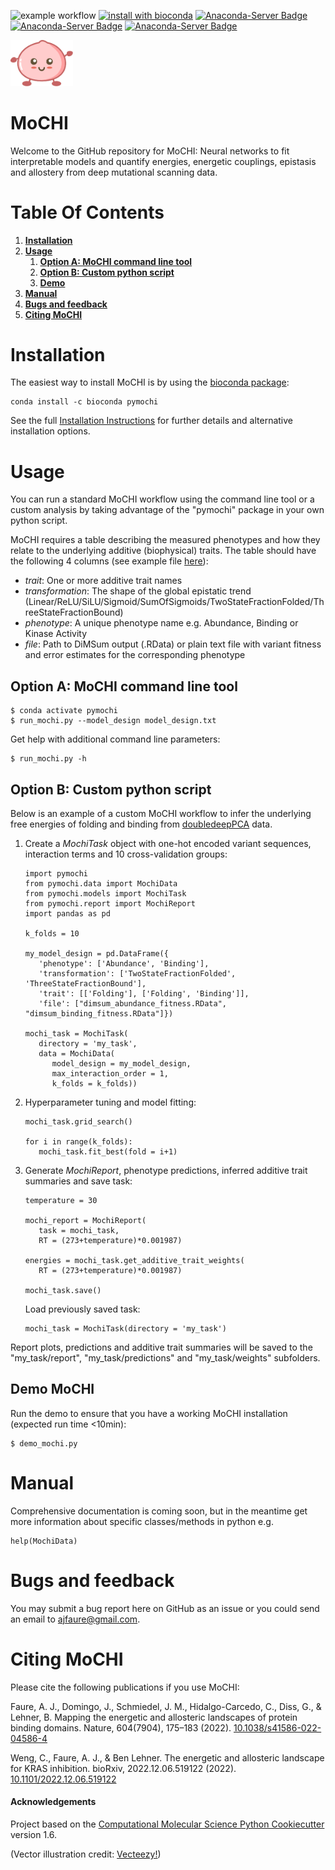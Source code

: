![example workflow](https://github.com/lehner-lab/MoCHI/actions/workflows/CI.yaml/badge.svg)
[![install with bioconda](https://img.shields.io/badge/install%20with-bioconda-brightgreen.svg?style=flat)](http://bioconda.github.io/recipes/pymochi/README.html)
[![Anaconda-Server Badge](https://anaconda.org/bioconda/pymochi/badges/version.svg?branch=master&kill_cache=1)](https://anaconda.org/bioconda/pymochi)
[![Anaconda-Server Badge](https://anaconda.org/bioconda/pymochi/badges/latest_release_relative_date.svg?branch=master&kill_cache=1)](https://anaconda.org/bioconda/pymochi)
[![Anaconda-Server Badge](https://anaconda.org/bioconda/pymochi/badges/downloads.svg?branch=master&kill_cache=1)](https://anaconda.org/bioconda/pymochi)

<p align="left">
  <img src="./Mochi.png" width="100">
</p>

# MoCHI

Welcome to the GitHub repository for MoCHI: Neural networks to fit interpretable models and quantify energies, energetic couplings, epistasis and allostery from deep mutational scanning data.

# Table Of Contents

1. **[Installation](#installation)**
1. **[Usage](#usage)**
   1. **[Option A: MoCHI command line tool](#option-a-mochi-command-line-tool)**
   1. **[Option B: Custom python script](#option-b-custom-python-script)**
   1. **[Demo](#demo-mochi)**
1. **[Manual](#manual)**
1. **[Bugs and feedback](#bugs-and-feedback)**
1. **[Citing MoCHI](#citing-mochi)**

# Installation

The easiest way to install MoCHI is by using the [bioconda package](http://bioconda.github.io/recipes/pymochi/README.html):
```
conda install -c bioconda pymochi
```

See the full [Installation Instructions](docs/INSTALLATION.md) for further details and alternative installation options.

# Usage

You can run a standard MoCHI workflow using the command line tool or a custom analysis by taking advantage of the "pymochi" package in your own python script.

MoCHI requires a table describing the measured phenotypes and how they relate to the underlying additive (biophysical) traits. The table should have the following 4 columns (see example file [here](pymochi/data/model_design_example.txt)):
 - *trait*: One or more additive trait names 
 - *transformation*: The shape of the global epistatic trend (Linear/ReLU/SiLU/Sigmoid/SumOfSigmoids/TwoStateFractionFolded/ThreeStateFractionBound)
 - *phenotype*: A unique phenotype name e.g. Abundance, Binding or Kinase Activity
 - *file*: Path to DiMSum output (.RData) or plain text file with variant fitness and error estimates for the corresponding phenotype

## Option A: MoCHI command line tool
   ```
   $ conda activate pymochi
   $ run_mochi.py --model_design model_design.txt
   ```

Get help with additional command line parameters:
   ```
   $ run_mochi.py -h
   ```

## Option B: Custom python script

Below is an example of a custom MoCHI workflow to infer the underlying free energies of folding and binding from [doubledeepPCA](https://www.nature.com/articles/s41586-022-04586-4) data.

1. Create a *MochiTask* object with one-hot encoded variant sequences, interaction terms and 10 cross-validation groups:
   ```
   import pymochi
   from pymochi.data import MochiData
   from pymochi.models import MochiTask
   from pymochi.report import MochiReport
   import pandas as pd

   k_folds = 10

   my_model_design = pd.DataFrame({
      'phenotype': ['Abundance', 'Binding'],
      'transformation': ['TwoStateFractionFolded', 'ThreeStateFractionBound'],
      'trait': [['Folding'], ['Folding', 'Binding']],
      'file': ["dimsum_abundance_fitness.RData", "dimsum_binding_fitness.RData"]})

   mochi_task = MochiTask(
      directory = 'my_task',
      data = MochiData(
         model_design = my_model_design,
         max_interaction_order = 1,
         k_folds = k_folds))
   ```

2. Hyperparameter tuning and model fitting:
   ```
   mochi_task.grid_search() 

   for i in range(k_folds):
      mochi_task.fit_best(fold = i+1)
   ``` 

3. Generate *MochiReport*, phenotype predictions, inferred additive trait summaries and save task:
   ```
   temperature = 30

   mochi_report = MochiReport(
      task = mochi_task,
      RT = (273+temperature)*0.001987)

   energies = mochi_task.get_additive_trait_weights(
      RT = (273+temperature)*0.001987)
    
   mochi_task.save()
   ```
   Load previously saved task:
   ```
   mochi_task = MochiTask(directory = 'my_task')
   ```
Report plots, predictions and additive trait summaries will be saved to the "my_task/report", "my_task/predictions" and "my_task/weights" subfolders.

## Demo MoCHI

Run the demo to ensure that you have a working MoCHI installation (expected run time <10min):
   ```
   $ demo_mochi.py
   ```

# Manual

Comprehensive documentation is coming soon, but in the meantime get more information about specific classes/methods in python e.g.
   ```
   help(MochiData)
   ```

# Bugs and feedback

You may submit a bug report here on GitHub as an issue or you could send an email to ajfaure@gmail.com.

# Citing MoCHI

Please cite the following publications if you use MoCHI:

Faure, A. J., Domingo, J., Schmiedel, J. M., Hidalgo-Carcedo, C., Diss, G., & Lehner, B. Mapping the energetic and allosteric landscapes of protein binding domains. Nature, 604(7904), 175–183 (2022). [10.1038/s41586-022-04586-4](http://doi.org/10.1038/s41586-022-04586-4)

Weng, C., Faure, A. J., & Ben Lehner. The energetic and allosteric landscape for KRAS inhibition. bioRxiv, 2022.12.06.519122 (2022). [10.1101/2022.12.06.519122](http://doi.org/10.1101/2022.12.06.519122)

#### Acknowledgements
 
Project based on the 
[Computational Molecular Science Python Cookiecutter](https://github.com/molssi/cookiecutter-cms) version 1.6.

(Vector illustration credit: <a href="https://www.vecteezy.com">Vecteezy!</a>)
